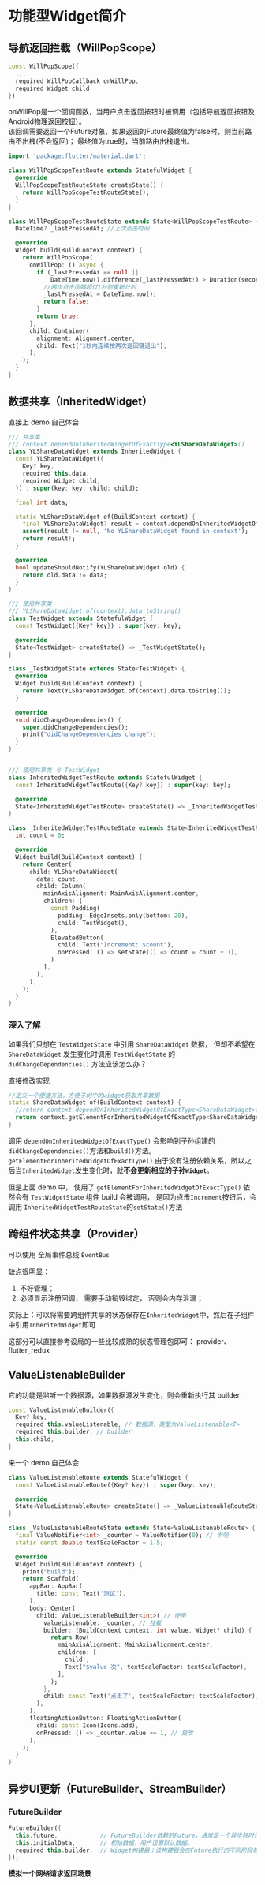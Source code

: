 # 功能型Widget简介

## 导航返回拦截（WillPopScope）
```dart
const WillPopScope({
  ...
  required WillPopCallback onWillPop,
  required Widget child
})
```

onWillPop是一个回调函数，当用户点击返回按钮时被调用（包括导航返回按钮及Android物理返回按钮）。                             
该回调需要返回一个Future对象，如果返回的Future最终值为false时，则当前路由不出栈(不会返回)；
最终值为true时，当前路由出栈退出。                          

```dart
import 'package:flutter/material.dart';

class WillPopScopeTestRoute extends StatefulWidget {
  @override
  WillPopScopeTestRouteState createState() {
    return WillPopScopeTestRouteState();
  }
}

class WillPopScopeTestRouteState extends State<WillPopScopeTestRoute> {
  DateTime? _lastPressedAt; //上次点击时间

  @override
  Widget build(BuildContext context) {
    return WillPopScope(
      onWillPop: () async {
        if (_lastPressedAt == null ||
            DateTime.now().difference(_lastPressedAt!) > Duration(seconds: 1)) {
          //两次点击间隔超过1秒则重新计时
          _lastPressedAt = DateTime.now();
          return false;
        }
        return true;
      },
      child: Container(
        alignment: Alignment.center,
        child: Text("1秒内连续按两次返回键退出"),
      ),
    );
  }
}
```


## 数据共享（InheritedWidget）
直接上 demo 自己体会
```dart
/// 共享类
/// context.dependOnInheritedWidgetOfExactType<YLShareDataWidget>()
class YLShareDataWidget extends InheritedWidget {
  const YLShareDataWidget({
    Key? key,
    required this.data,
    required Widget child,
  }) : super(key: key, child: child);

  final int data;

  static YLShareDataWidget of(BuildContext context) {
    final YLShareDataWidget? result = context.dependOnInheritedWidgetOfExactType<YLShareDataWidget>();
    assert(result != null, 'No YLShareDataWidget found in context');
    return result!;
  }

  @override
  bool updateShouldNotify(YLShareDataWidget old) {
    return old.data != data;
  }
}

/// 使用共享类
/// YLShareDataWidget.of(context).data.toString()
class TestWidget extends StatefulWidget {
  const TestWidget({Key? key}) : super(key: key);

  @override
  State<TestWidget> createState() => _TestWidgetState();
}

class _TestWidgetState extends State<TestWidget> {
  @override
  Widget build(BuildContext context) {
    return Text(YLShareDataWidget.of(context).data.toString());
  }

  @override
  void didChangeDependencies() {
    super.didChangeDependencies();
    print("didChangeDependencies change");
  }
}


/// 使用共享类 与 TestWidget
class InheritedWidgetTestRoute extends StatefulWidget {
  const InheritedWidgetTestRoute({Key? key}) : super(key: key);

  @override
  State<InheritedWidgetTestRoute> createState() => _InheritedWidgetTestRouteState();
}

class _InheritedWidgetTestRouteState extends State<InheritedWidgetTestRoute> {
  int count = 0;

  @override
  Widget build(BuildContext context) {
    return Center(
      child: YLShareDataWidget(
        data: count,
        child: Column(
          mainAxisAlignment: MainAxisAlignment.center,
          children: [
            const Padding(
              padding: EdgeInsets.only(bottom: 20),
              child: TestWidget(),
            ),
            ElevatedButton(
              child: Text("Increment: $count"),
              onPressed: () => setState(() => count = count + 1),
            )
          ],
        ),
      ),
    );
  }
}
```


### 深入了解
如果我们只想在 `TestWidgetState` 中引用 `ShareDataWidget` 数据，
但却不希望在 `ShareDataWidget` 发生变化时调用 `TestWidgetState` 的 `didChangeDependencies()` 方法应该怎么办？

直接修改实现
```dart
//定义一个便捷方法，方便子树中的widget获取共享数据
static ShareDataWidget of(BuildContext context) {
  //return context.dependOnInheritedWidgetOfExactType<ShareDataWidget>();
  return context.getElementForInheritedWidgetOfExactType<ShareDataWidget>().widget;
}
```

调用 `dependOnInheritedWidgetOfExactType()` 会影响到子孙组建的`didChangeDependencies()`方法和`build()`方法。                                                                         
`getElementForInheritedWidgetOfExactType()` 由于没有注册依赖关系，所以之后当`InheritedWidget`发生变化时，就**不会更新相应的子孙`Widget`**。

但是上面 demo 中， 使用了 `getElementForInheritedWidgetOfExactType()` 依然会有 `TestWidgetState` 组件 build 会被调用，
是因为点击`Increment`按钮后，会调用 `InheritedWidgetTestRouteState`的`setState()`方法


## 跨组件状态共享（Provider）
可以使用 全局事件总线 `EventBus`

缺点很明显：                  
1. 不好管理；                                 
2. 必须显示注册回调， 需要手动销毁绑定， 否则会内存泄漏；                                     

实际上：可以将需要跨组件共享的状态保存在`InheritedWidget`中，然后在子组件中引用`InheritedWidget`即可


这部分可以直接参考设局的一些比较成熟的状态管理包即可： provider、flutter_redux



## ValueListenableBuilder
它的功能是监听一个数据源，如果数据源发生变化，则会重新执行其 builder

```dart
const ValueListenableBuilder({
  Key? key,
  required this.valueListenable, // 数据源，类型为ValueListenable<T>
  required this.builder, // builder
  this.child,
}
```

来一个 demo 自己体会
```dart
class ValueListenableRoute extends StatefulWidget {
  const ValueListenableRoute({Key? key}) : super(key: key);

  @override
  State<ValueListenableRoute> createState() => _ValueListenableRouteState();
}

class _ValueListenableRouteState extends State<ValueListenableRoute> {
  final ValueNotifier<int> _counter = ValueNotifier(0); // 申明
  static const double textScaleFactor = 1.5;

  @override
  Widget build(BuildContext context) {
    print("build");
    return Scaffold(
      appBar: AppBar(
        title: const Text('测试'),
      ),
      body: Center(
        child: ValueListenableBuilder<int>( // 使用
          valueListenable: _counter, // 挂载
          builder: (BuildContext context, int value, Widget? child) {
            return Row(
              mainAxisAlignment: MainAxisAlignment.center,
              children: [
                child!,
                Text("$value 次", textScaleFactor: textScaleFactor),
              ],
            );
          },
          child: const Text('点击了', textScaleFactor: textScaleFactor),
        ),
      ),
      floatingActionButton: FloatingActionButton(
        child: const Icon(Icons.add),
        onPressed: () => _counter.value += 1, // 更改
      ),
    );
  }
}
```


## 异步UI更新（FutureBuilder、StreamBuilder）


### FutureBuilder
```dart
FutureBuilder({
  this.future,            // FutureBuilder依赖的Future，通常是一个异步耗时任务。
  this.initialData,       // 初始数据，用户设置默认数据。
  required this.builder,  // Widget构建器；该构建器会在Future执行的不同阶段被多次调用
});
```

**模拟一个网络请求返回场景**







